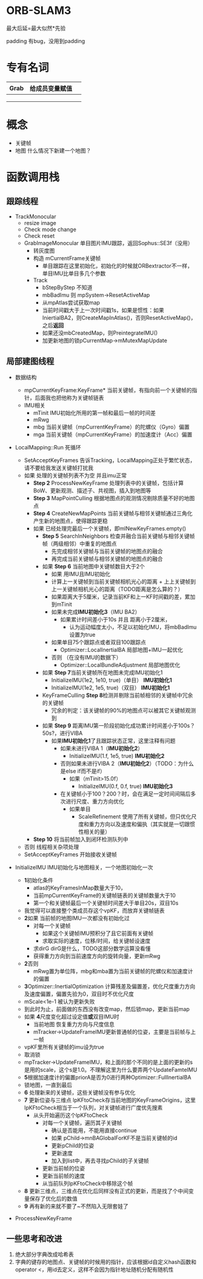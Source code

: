 # ORB-SLAM3

最大后延=最大似然\*先验

padding 有bug，没用到padding

# 专有名词


| Grab | 给成员变量赋值 |  |
| ------ | ---------------- | -- |
|      |                |  |
|      |                |  |
|      |                |  |

# 概念

+ 关键帧
+ 地图 什么情况下新建一个地图？

# 函数调用栈

## 跟踪线程

+ TrackMonocular
  + resize image
  + Check mode change
  + Check reset
  + GrabImageMonocular 单目图片IMU跟踪，返回Sophus::SE3f（没用）
    + 转灰度图
    + 构造 mCurrentFrame关键帧
      + 单目跟踪在这里初始化，初始化的时候就ORBextractor不一样，单目IMU比单目多几个参数
    + Track
      + bStepByStep 不知道
      + mbBadImu 则 mpSystem->ResetActiveMap
      + 从mpAtlas尝试获取map
      + 当前时间戳大于上一次时间戳1s，如果是惯性：如果IniertialBA2，则CreateMapInAtlas()，否则ResetActiveMap()，之后**返回**
      + 如果还没mbCreatedMap，则PreintegrateIMU()
      + 加更新地图的锁pCurrentMap->mMutexMapUpdate

## 局部建图线程

+ 数据结构

  + mpCurrentKeyFrame:KeyFrame* 当前关键帧，有指向前一个关键帧的指针，后面我也把他称为关键帧链表
  + IMU相关
    + mTinit IMU初始化所用的第一帧和最后一帧的时间差
    + mRwg
    + mbg 当前关键帧（mpCurrentKeyFrame）的陀螺仪（Gyro）偏置
    + mga 当前关键帧（mpCurrentKeyFrame）的加速度计（Acc）偏置
+ LocalMapping::Run 死循环

  + SetAcceptKeyFrames 告诉Tracking，LocalMapping正处于繁忙状态，请不要给我发送关键帧打扰我
  + 如果 处理的关键帧列表不为空 并且imu正常
    + **Step 2** ProcessNewKeyFrame 处理列表中的关键帧，包括计算BoW、更新观测、描述子、共视图，插入到地图等
    + **Step 3** MapPointCulling 根据地图点的观测情况剔除质量不好的地图点
    + **Step 4** CreateNewMapPoints 当前关键帧与相邻关键帧通过三角化产生新的地图点，使得跟踪更稳
    + 如果 已经处理完最后一个关键帧，即mlNewKeyFrames.empty()
      + **Step 5** SearchInNeighbors 检查并融合当前关键帧与相邻关键帧帧（两级相邻）中重复的地图点
        + 先完成相邻关键帧与当前关键帧的地图点的融合
        + 再完成当前关键帧与相邻关键帧的地图点的融合
      + 如果 **Step 6** 当前地图中关键帧数目大于2个
        + 如果 用IMU且IMU初始化
        + 计算上一关键帧到当前关键帧相机光心的距离 + 上上关键帧到上一关键帧相机光心的距离（TODO距离是怎么算的？）
        + 如果距离大于5厘米，记录当前KF和上一KF时间戳的差，累加到mTinit
        + 如果未完成**IMU初始化3**（IMU BA2）
          + 如果累计时间差小于10s 并且 距离小于2厘米，
            + 认为运动幅度太小，不足以初始化IMU，将mbBadImu设置为true
        + 如果单目75个跟踪点或者双目100跟踪点
          + Optimizer::LocalInertialBA 局部地图+IMU一起优化
        + 否则 （在没有IMU的数据下）
          + Optimizer::LocalBundleAdjustment 局部地图优化
      + 如果 **Step 7**当前关键帧所在地图未完成IMU初始化1
        + InitializeIMU(1e2, 1e10, true)（单目） **IMU初始化1**
        + InitializeIMU(1e2, 1e5, true)（双目） **IMU初始化1**
      + KeyFrameCulling **Step 8**检测并剔除当前帧相邻的关键帧中冗余的关键帧
        + 冗余的判定：该关键帧的90%的地图点可以被其它关键帧观测到
      + 如果 **Step 9** 距离IMU第一阶段初始化成功累计时间差小于100s？50s?，进行VIBA
        + 如果**IMU初始化1**了且跟踪状态正常，这里注释有问题
          + 如果未进行VIBA 1（**IMU初始化2**）
            + InitializeIMU(1.f, 1e5, true) **IMU初始化2**
          + 否则如果未进行VIBA 2（**IMU初始化2**）（TODO：为什么是else if而不是if）
            + 如果（mTinit>15.0f）
              + InitializeIMU(0.f, 0.f, true) **IMU初始化3**
          + 在关键帧小于100？200？时，会在满足一定时间间隔后多次进行尺度、重力方向优化
            + 如果单目
              + ScaleRefinement 使用了所有关键帧，但只优化尺度和重力方向以及速度和偏执（其实就是一切跟惯性相关的量）
    + **Step 10** 将当前帧加入到闭环检测队列中
  + 否则 线程相关杂项处理
  + SetAcceptKeyFrames 开始接收关键帧
+ InitializeIMU IMU初始化与地图相关，一个地图初始化一次

  + **1**初始化条件
    + atlas的KeyFramesInMap数量大于10，
    + 当前mpCurrentKeyFrame的关键帧链表的关键帧数量大于10
    + 第一个和关键帧最后一个关键帧时间差大于单目20s，双目10s
  + 我觉得可以直接整个类成员存这个vpKF，而放弃关键帧链表
  + **2**如果 当前帧的地图IMU一次都没有初始化过
    + 对每一个关键帧
      + 如果这个关键帧IMU预积分了且它前面有关键帧
      + 求取实际的速度，位移/时间，给关键帧设速度
    + 求dirG dirG是什么，TODO这部分数学运算没看懂
    + 获得重力方向到当前速度方向的旋转向量，更新mRwg
  + **2**否则
    + mRwg置为单位阵，mbg和mba置为当前关键帧的陀螺仪和加速度计的偏置
  + **3**Optimizer::InertialOptimization 计算残差及偏置差，优化尺度重力方向及速度偏置，偏置先验为0，双目时不优化尺度
  + mScale<1e-1 被认为更新失败
  + 到此时为止，前面做的东西没有改变map，然后锁map，更新当前map
  + 如果 **4**尺度变化超过设定值**或**双目IMU时
    + 当前地图 恢复重力方向与尺度信息
    + mTracker->UpdateFrameIMU更新普通帧的位姿，主要是当前帧与上一帧
  + vpKF里所有关键帧的imu设为true
  + 取消锁
  + mpTracker->UpdateFrameIMU，和上面的那个不同的是上面的更新的s是用的scale，这个s是1.0。不理解这里为什么要弄两个UpdateFamteIMU
  + **5**根据加速度计的偏置priorA是否为0进行两种Optimizer::FullInertialBA
  + 锁地图，一直到最后
  + **6** 处理新来的关键帧，这些关键帧没有参与优化
  + **7** 更新位姿与三维点 lpKFtoCheck存当前地图的KeyFrameOrigins，这里lpKFtoCheck相当于一个队列，对关键帧进行广度优先搜素
    + 从头开始遍历这个lpKFtoCheck
      + 对每一个关键帧，遍历其子关键帧
        + 确认是否能用，不能用直接continue
        + 如果 pChild->mnBAGlobalForKF不是当前关键帧的id
        + 更新pChild的位姿
        + 更新速度
        + 加入到list中，再去寻找pChild的子关键帧
      + 更新当前帧的位姿
      + 更新当前帧的速度
      + 从当前队列lpKFtoCheck中移除这个帧
  + **8** 更新三维点，三维点在优化后同样没有正式的更新，而是找了个中间变量保存了优化后的数值
  + **9** 再有新的来就不要了~不然陷入无限套娃了
+ ProcessNewKeyFrame

## 一些思考和改进
1. 绝大部分字典改成哈希表
2. 字典的键存的地图点、关键帧的时候用的指针，应该根据id自定义hash函数和operator \<，用id去定义，这样不会因为指针地址随机分配有随机性 
